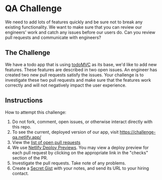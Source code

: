 # QA Challenge

We need to add lots of features quickly and be sure not to break any existing functionality. We want to make sure that you can review our engineers' work and catch any issues before our users do. Can you review pull requests and communicate with engineers?

## The Challenge

We have a todo app that is using [todoMVC](http://todomvc.com/) as its base, we'd like to add new features. These features are described in two open issues. An engineer has created two new pull requests satisfy the issues. Your challenge is to investigate these two pull requests and make sure that the features work correctly and will not negatively impact the user experience.

## Instructions

How to attempt this challenge:

1) Do not fork, comment, open issues, or otherwise interact directly with this repo.
2) To see the current, deployed version of our app, visit https://challenge-qa.netlify.app/
3) View the [list of open pull requests](https://github.com/angle-brackets-io/qa-challenge/pulls)
4) We use [Netlify Deploy Previews](https://www.netlify.com/blog/2016/07/20/introducing-deploy-previews-in-netlify/). You may view a deploy preview for each pull request by clicking on the appropriate link in the "checks" section of the PR.
5) Investigate the pull requests. Take note of any problems.
6) Create a [Secret Gist](https://gist.github.com) with your notes, and send its URL to your hiring contact.
